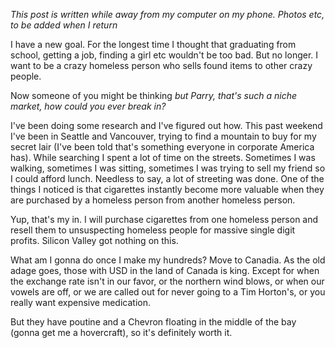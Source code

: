 <!-- layout: post
title: On Goals
categories:
- travel
- usa
- canada
-->

*This post is written while away from my computer on my phone. Photos etc, to be added when I return*

I have a new goal. For the longest time I thought that graduating from school, getting a job, finding a girl etc wouldn't be too bad. But no longer. I want to be a crazy homeless person who sells found items to other crazy people. 
<!-- more -->
Now someone of you might be thinking *but Parry, that's such a niche market, how could you ever break in?*

I've been doing some research and I've figured out how. This past weekend I've been in Seattle and Vancouver, trying to find a mountain to buy for my secret lair (I've been told that's something everyone in corporate America has). While searching I spent a lot of time on the streets. Sometimes I was walking, sometimes I was sitting, sometimes I was trying to sell my friend so I could afford lunch. Needless to say, a lot of streeting was done. One of the things I noticed is that cigarettes instantly become more valuable when they are purchased by a homeless person from another homeless person. 

Yup, that's my in. I will purchase cigarettes from one homeless person and resell them to unsuspecting homeless people for massive single digit profits. Silicon Valley got nothing on this. 

What am I gonna do once I make my hundreds? Move to Canadia. As the old adage goes, those with USD in the land of Canada is king. Except for when the exchange rate isn't in our favor, or the northern wind blows, or when our vowels are off, or we are called out for never going to a Tim Horton's, or you really want expensive medication. 

But they have poutine and a Chevron floating in the middle of the bay (gonna get me a hovercraft), so it's definitely worth it. 
